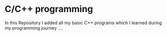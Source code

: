 # C/C++ programming
In this Repository  I  added all my basic  C++ programs which I learned during my programming journey ....
